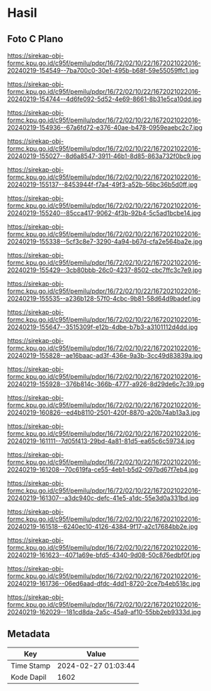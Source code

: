 # Hasil

## Foto C Plano

https://sirekap-obj-formc.kpu.go.id/c95f/pemilu/pdpr/16/72/02/10/22/1672021022016-20240219-154549--7ba700c0-30e1-495b-b68f-59e55059ffc1.jpg

https://sirekap-obj-formc.kpu.go.id/c95f/pemilu/pdpr/16/72/02/10/22/1672021022016-20240219-154744--4d6fe092-5d52-4e69-8661-8b31e5ca10dd.jpg

https://sirekap-obj-formc.kpu.go.id/c95f/pemilu/pdpr/16/72/02/10/22/1672021022016-20240219-154936--67a6fd72-e376-40ae-b478-0959eaebc2c7.jpg

https://sirekap-obj-formc.kpu.go.id/c95f/pemilu/pdpr/16/72/02/10/22/1672021022016-20240219-155027--8d6a8547-3911-46b1-8d85-863a732f0bc9.jpg

https://sirekap-obj-formc.kpu.go.id/c95f/pemilu/pdpr/16/72/02/10/22/1672021022016-20240219-155137--8453944f-f7a4-49f3-a52b-56bc36b5d0ff.jpg

https://sirekap-obj-formc.kpu.go.id/c95f/pemilu/pdpr/16/72/02/10/22/1672021022016-20240219-155240--85cca417-9062-4f3b-92b4-5c5ad1bcbe14.jpg

https://sirekap-obj-formc.kpu.go.id/c95f/pemilu/pdpr/16/72/02/10/22/1672021022016-20240219-155338--5cf3c8e7-3290-4a94-b67d-cfa2e564ba2e.jpg

https://sirekap-obj-formc.kpu.go.id/c95f/pemilu/pdpr/16/72/02/10/22/1672021022016-20240219-155429--3cb80bbb-26c0-4237-8502-cbc7ffc3c7e9.jpg

https://sirekap-obj-formc.kpu.go.id/c95f/pemilu/pdpr/16/72/02/10/22/1672021022016-20240219-155535--a236b128-57f0-4cbc-9b81-58d64d9badef.jpg

https://sirekap-obj-formc.kpu.go.id/c95f/pemilu/pdpr/16/72/02/10/22/1672021022016-20240219-155647--3515309f-e12b-4dbe-b7b3-a3101112d4dd.jpg

https://sirekap-obj-formc.kpu.go.id/c95f/pemilu/pdpr/16/72/02/10/22/1672021022016-20240219-155828--ae16baac-ad3f-436e-9a3b-3cc49d83839a.jpg

https://sirekap-obj-formc.kpu.go.id/c95f/pemilu/pdpr/16/72/02/10/22/1672021022016-20240219-155928--376b814c-366b-4777-a926-8d29de6c7c39.jpg

https://sirekap-obj-formc.kpu.go.id/c95f/pemilu/pdpr/16/72/02/10/22/1672021022016-20240219-160826--ed4b8110-2501-420f-8870-a20b74ab13a3.jpg

https://sirekap-obj-formc.kpu.go.id/c95f/pemilu/pdpr/16/72/02/10/22/1672021022016-20240219-161111--7d05f413-29bd-4a81-81d5-ea65c6c59734.jpg

https://sirekap-obj-formc.kpu.go.id/c95f/pemilu/pdpr/16/72/02/10/22/1672021022016-20240219-161208--70c619fa-ce55-4eb1-b5d2-097bd67f7eb4.jpg

https://sirekap-obj-formc.kpu.go.id/c95f/pemilu/pdpr/16/72/02/10/22/1672021022016-20240219-161307--a3dc940c-defc-41e5-a1dc-55e3d0a331bd.jpg

https://sirekap-obj-formc.kpu.go.id/c95f/pemilu/pdpr/16/72/02/10/22/1672021022016-20240219-161518--6240ec10-4126-4384-9f17-a2c17684bb2e.jpg

https://sirekap-obj-formc.kpu.go.id/c95f/pemilu/pdpr/16/72/02/10/22/1672021022016-20240219-161623--4071a69e-bfd5-4340-9d08-50c876edbf0f.jpg

https://sirekap-obj-formc.kpu.go.id/c95f/pemilu/pdpr/16/72/02/10/22/1672021022016-20240219-161736--06ed6aad-dfdc-4dd1-8720-2ce7b4eb518c.jpg

https://sirekap-obj-formc.kpu.go.id/c95f/pemilu/pdpr/16/72/02/10/22/1672021022016-20240219-162029--181cd8da-2a5c-45a9-af10-55bb2eb9333d.jpg


## Metadata

| Key        | Value               |
| ---------- | ------------------- |
| Time Stamp | 2024-02-27 01:03:44 |
| Kode Dapil | 1602                |



